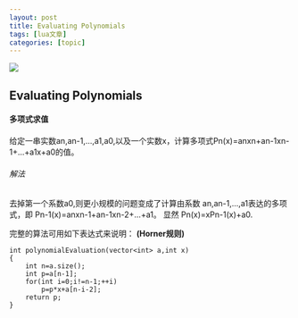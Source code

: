 ```yaml
---
layout: post
title: Evaluating Polynomials 
tags: [lua文章]
categories: [topic]
---
```

![](https://img.dazhuanlan.com/2019/11/25/5ddbe656a3805.png)

##  Evaluating Polynomials

#### 多项式求值

给定一串实数an,an-1,...,a1,a0,以及一个实数x，计算多项式Pn(x)=anxn+an-1xn-1+...+a1x+a0的值。

###### 解法

去掉第一个系数a0,则更小规模的问题变成了计算由系数 an,an-1,...,a1表达的多项式，即
Pn-1(x)=anxn-1+an-1xn-2+...+a1。 显然 Pn(x)=xPn-1(x)+a0.

完整的算法可用如下表达式来说明： **(Horner规则)**

    
    
    int polynomialEvaluation(vector<int> a,int x)
    {
        int n=a.size();
        int p=a[n-1];
        for(int i=0;i!=n-1;++i)
            p=p*x+a[n-i-2];
        return p;
    }